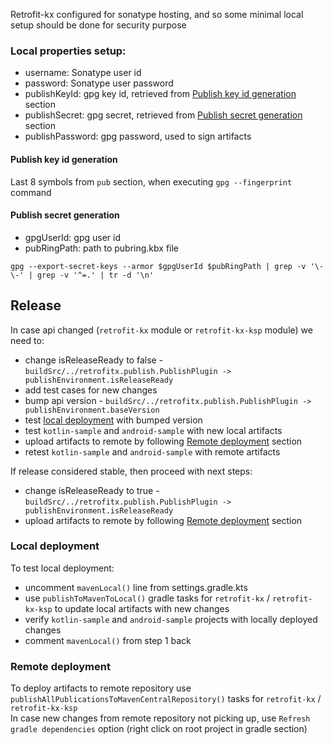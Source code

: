 Retrofit-kx configured for sonatype hosting, and so some minimal local setup should be done for security purpose  

### Local properties setup:

- username: Sonatype user id
- password: Sonatype user password
- publishKeyId: gpg key id, retrieved from [Publish key id generation](#publish-key-id-generation) section
- publishSecret: gpg secret, retrieved from [Publish secret generation](#publish-secret-generation) section 
- publishPassword: gpg password, used to sign artifacts

#### Publish key id generation

Last 8 symbols from `pub` section, when executing `gpg --fingerprint` command

#### Publish secret generation

- gpgUserId: gpg user id
- pubRingPath: path to pubring.kbx file

```
gpg --export-secret-keys --armor $gpgUserId $pubRingPath | grep -v '\-\-' | grep -v '^=.' | tr -d '\n'
```

## Release

In case api changed (`retrofit-kx` module or `retrofit-kx-ksp` module) we need to:
- change isReleaseReady to false - `buildSrc/../retrofitx.publish.PublishPlugin -> publishEnvironment.isReleaseReady`
- add test cases for new changes
- bump api version - `buildSrc/../retrofitx.publish.PublishPlugin -> publishEnvironment.baseVersion`
- test [local deployment](#local-deployment) with bumped version
- test `kotlin-sample` and `android-sample` with new local artifacts
- upload artifacts to remote by following [Remote deployment](#remote-deployment) section
- retest `kotlin-sample` and `android-sample` with remote artifacts

If release considered stable, then proceed with next steps:
- change isReleaseReady to true - `buildSrc/../retrofitx.publish.PublishPlugin -> publishEnvironment.isReleaseReady`
- upload artifacts to remote by following [Remote deployment](#remote-deployment) section

### Local deployment

To test local deployment:
- uncomment `mavenLocal()` line from settings.gradle.kts
- use `publishToMavenToLocal()` gradle tasks for `retrofit-kx` / `retrofit-kx-ksp` to update local artifacts with new changes
- verify `kotlin-sample` and `android-sample` projects with locally deployed changes
- comment `mavenLocal()` from step 1 back

### Remote deployment

To deploy artifacts to remote repository use `publishAllPublicationsToMavenCentralRepository()` tasks for `retrofit-kx` / `retrofit-kx-ksp`  
In case new changes from remote repository not picking up, use `Refresh gradle dependencies` option (right click on root project in gradle section)